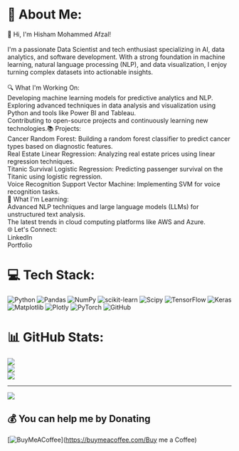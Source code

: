 # 💫 About Me:
👋 Hi, I'm Hisham Mohammed Afzal!<br><br>I'm a passionate Data Scientist and tech enthusiast specializing in AI, data analytics, and software development. With a strong foundation in machine learning, natural language processing (NLP), and data visualization, I enjoy turning complex datasets into actionable insights.<br><br>🔍 What I'm Working On:<br>Developing machine learning models for predictive analytics and NLP.<br>Exploring advanced techniques in data analysis and visualization using Python and tools like Power BI and Tableau.<br>Contributing to open-source projects and continuously learning new technologies.📚 Projects:<br>Cancer Random Forest: Building a random forest classifier to predict cancer types based on diagnostic features.<br>Real Estate Linear Regression: Analyzing real estate prices using linear regression techniques.<br>Titanic Survival Logistic Regression: Predicting passenger survival on the Titanic using logistic regression.<br>Voice Recognition Support Vector Machine: Implementing SVM for voice recognition tasks.<br>🌱 What I'm Learning:<br>Advanced NLP techniques and large language models (LLMs) for unstructured text analysis.<br>The latest trends in cloud computing platforms like AWS and Azure.<br>🌐 Let's Connect:<br>LinkedIn<br>Portfolio


# 💻 Tech Stack:
![Python](https://img.shields.io/badge/python-3670A0?style=for-the-badge&logo=python&logoColor=ffdd54) ![Pandas](https://img.shields.io/badge/pandas-%23150458.svg?style=for-the-badge&logo=pandas&logoColor=white) ![NumPy](https://img.shields.io/badge/numpy-%23013243.svg?style=for-the-badge&logo=numpy&logoColor=white) ![scikit-learn](https://img.shields.io/badge/scikit--learn-%23F7931E.svg?style=for-the-badge&logo=scikit-learn&logoColor=white) ![Scipy](https://img.shields.io/badge/SciPy-%230C55A5.svg?style=for-the-badge&logo=scipy&logoColor=%white) ![TensorFlow](https://img.shields.io/badge/TensorFlow-%23FF6F00.svg?style=for-the-badge&logo=TensorFlow&logoColor=white) ![Keras](https://img.shields.io/badge/Keras-%23D00000.svg?style=for-the-badge&logo=Keras&logoColor=white) ![Matplotlib](https://img.shields.io/badge/Matplotlib-%23ffffff.svg?style=for-the-badge&logo=Matplotlib&logoColor=black) ![Plotly](https://img.shields.io/badge/Plotly-%233F4F75.svg?style=for-the-badge&logo=plotly&logoColor=white) ![PyTorch](https://img.shields.io/badge/PyTorch-%23EE4C2C.svg?style=for-the-badge&logo=PyTorch&logoColor=white) ![GitHub](https://img.shields.io/badge/github-%23121011.svg?style=for-the-badge&logo=github&logoColor=white)
# 📊 GitHub Stats:
![](https://github-readme-stats.vercel.app/api?username=hisham1799&theme=default&hide_border=false&include_all_commits=false&count_private=false)<br/>
![](https://github-readme-streak-stats.herokuapp.com/?user=hisham1799&theme=default&hide_border=false)<br/>
![](https://github-readme-stats.vercel.app/api/top-langs/?username=hisham1799&theme=default&hide_border=false&include_all_commits=false&count_private=false&layout=compact)

---
[![](https://visitcount.itsvg.in/api?id=hisham1799&icon=0&color=0)](https://visitcount.itsvg.in)

  ## 💰 You can help me by Donating
  [![BuyMeACoffee](https://img.shields.io/badge/Buy%20Me%20a%20Coffee-ffdd00?style=for-the-badge&logo=buy-me-a-coffee&logoColor=black)](https://buymeacoffee.com/Buy me a Coffee) 

  
<!-- Proudly created with GPRM ( https://gprm.itsvg.in ) -->
